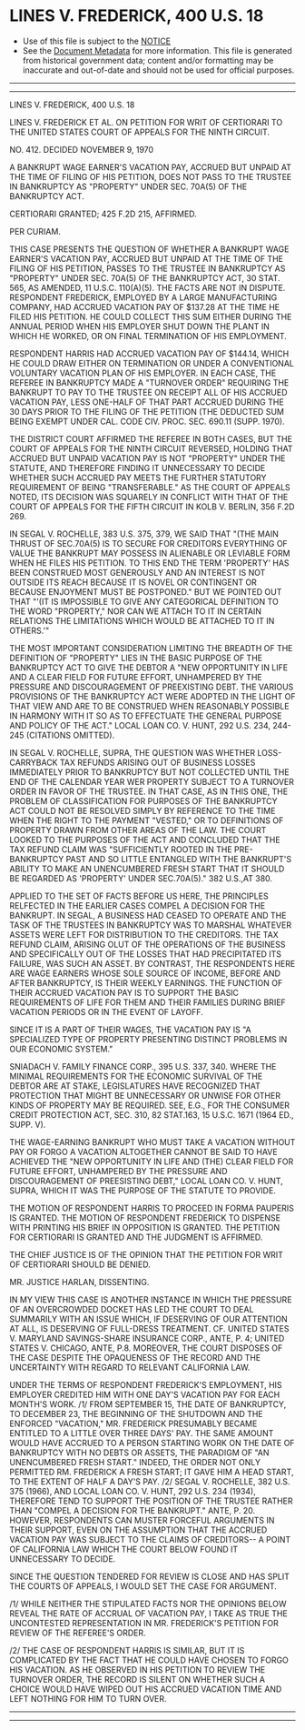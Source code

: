 ---
---

# LINES V. FREDERICK, 400 U.S. 18

* Use of this file is subject to the [NOTICE](https://github.com/publicdocs/notice/blob/master/NOTICE)
* See the [Document Metadata](../../../) for more information.
  This file is generated from historical government data; content and/or formatting may be inaccurate and out-of-date and should not be used for official purposes.

----------
----------

LINES V. FREDERICK, 400 U.S. 18

LINES V. FREDERICK ET AL. ON PETITION FOR WRIT OF CERTIORARI TO THE UNITED STATES COURT OF APPEALS FOR THE NINTH CIRCUIT.

NO. 412.  DECIDED NOVEMBER 9, 1970

A BANKRUPT WAGE EARNER'S VACATION PAY, ACCRUED BUT UNPAID AT THE TIME OF FILING OF HIS PETITION, DOES NOT PASS TO THE TRUSTEE IN BANKRUPTCY AS "PROPERTY" UNDER SEC. 70A(5) OF THE BANKRUPTCY ACT.

CERTIORARI GRANTED; 425 F.2D 215, AFFIRMED.

PER CURIAM.

THIS CASE PRESENTS THE QUESTION OF WHETHER A BANKRUPT WAGE EARNER'S VACATION PAY, ACCRUED BUT UNPAID AT THE TIME OF THE FILING OF HIS PETITION, PASSES TO THE TRUSTEE IN BANKRUPTCY AS "PROPERTY" UNDER SEC. 70A(5) OF THE BANKRUPTCY ACT, 30 STAT. 565, AS AMENDED, 11 U.S.C. 110(A)(5).  THE FACTS ARE NOT IN DISPUTE.  RESPONDENT FREDERICK, EMPLOYED BY A LARGE MANUFACTURING COMPANY, HAD ACCRUED VACATION PAY OF $137.28 AT THE TIME HE FILED HIS PETITION.  HE COULD COLLECT THIS SUM EITHER DURING THE ANNUAL PERIOD WHEN HIS EMPLOYER SHUT DOWN THE PLANT IN WHICH HE WORKED, OR ON FINAL TERMINATION OF HIS EMPLOYMENT.

RESPONDENT HARRIS HAD ACCRUED VACATION PAY OF $144.14, WHICH HE COULD DRAW EITHER ON TERMINATION OR UNDER A CONVENTIONAL VOLUNTARY VACATION PLAN OF HIS EMPLOYER.  IN EACH CASE, THE REFEREE IN BANKRUPTCY MADE A "TURNOVER ORDER" REQUIRING THE BANKRUPT TO PAY TO THE TRUSTEE ON RECEIPT ALL OF HIS ACCRUED VACATION PAY, LESS ONE-HALF OF THAT PART ACCRUED DURING THE 30 DAYS PRIOR TO THE FILING OF THE PETITION (THE DEDUCTED SUM BEING EXEMPT UNDER CAL. CODE CIV. PROC. SEC. 690.11 (SUPP. 1970).

THE DISTRICT COURT AFFIRMED THE REFEREE IN BOTH CASES, BUT THE COURT OF APPEALS FOR THE NINTH CIRCUIT REVERSED, HOLDING THAT ACCRUED BUT UNPAID VACATION PAY IS NOT "PROPERTY" UNDER THE STATUTE, AND THEREFORE FINDING IT UNNECESSARY TO DECIDE WHETHER SUCH ACCRUED PAY MEETS THE FURTHER STATUTORY REQUIREMENT OF BEING "TRANSFERABLE."  AS THE COURT OF APPEALS NOTED, ITS DECISION WAS SQUARELY IN CONFLICT WITH THAT OF THE COURT OF APPEALS FOR THE FIFTH CIRCUIT IN KOLB V. BERLIN, 356 F.2D 269.

IN SEGAL V. ROCHELLE, 383 U.S. 375, 379, WE SAID THAT "(THE MAIN THRUST OF SEC.70A(5) IS TO SECURE FOR CREDITORS EVERYTHING OF VALUE THE BANKRUPT MAY POSSESS IN ALIENABLE OR LEVIABLE FORM WHEN HE FILES HIS PETITION.  TO THIS END THE TERM 'PROPERTY' HAS BEEN CONSTRUED MOST GENEROUSLY AND AN INTEREST IS NOT OUTSIDE ITS REACH BECAUSE IT IS NOVEL OR CONTINGENT OR BECAUSE ENJOYMENT MUST BE POSTPONED."  BUT WE POINTED OUT THAT "'(IT IS IMPOSSIBLE TO GIVE ANY CATEGORICAL DEFINITION TO THE WORD "PROPERTY," NOR CAN WE ATTACH TO IT IN CERTAIN RELATIONS THE LIMITATIONS WHICH WOULD BE ATTACHED TO IT IN OTHERS.'"

THE MOST IMPORTANT CONSIDERATION LIMITING THE BREADTH OF THE DEFINITION OF "PROPERTY" LIES IN THE BASIC PURPOSE OF THE BANKRUPTCY ACT TO GIVE THE DEBTOR A "NEW OPPORTUNITY IN LIFE AND A CLEAR FIELD FOR FUTURE EFFORT, UNHAMPERED BY THE PRESSURE AND DISCOURAGEMENT OF PREEXISTING DEBT.  THE VARIOUS PROVISIONS OF THE BANKRUPTCY ACT WERE ADOPTED IN THE LIGHT OF THAT VIEW AND ARE TO BE CONSTRUED WHEN REASONABLY POSSIBLE IN HARMONY WITH IT SO AS TO EFFECTUATE THE GENERAL PURPOSE AND POLICY OF THE ACT."  LOCAL LOAN CO. V. HUNT, 292 U.S. 234, 244-245 (CITATIONS OMITTED).

IN SEGAL V. ROCHELLE, SUPRA, THE QUESTION WAS WHETHER LOSS-CARRYBACK TAX REFUNDS ARISING OUT OF BUSINESS LOSSES IMMEDIATELY PRIOR TO BANKRUPTCY BUT NOT COLLECTED UNTIL THE END OF THE CALENDAR YEAR WER PROPERTY SUBJECT TO A TURNOVER ORDER IN FAVOR OF THE TRUSTEE.  IN THAT CASE, AS IN THIS ONE, THE PROBLEM OF CLASSIFICATION FOR PURPOSES OF THE BANKRUPTCY ACT COULD NOT BE RESOLVED SIMPLY BY REFERENCE TO THE TIME WHEN THE RIGHT TO THE PAYMENT "VESTED," OR TO DEFINITIONS OF PROPERTY DRAWN FROM OTHER AREAS OF THE LAW.  THE COURT LOOKED TO THE PURPOSES OF THE ACT AND CONCLUDED THAT THE TAX REFUND CLAIM WAS "SUFFICIENTLY ROOTED IN THE PRE-BANKRUPTCY PAST AND SO LITTLE ENTANGLED WITH THE BANKRUPT'S ABILITY TO MAKE AN UNENCUMBERED FRESH START THAT IT SHOULD BE REGARDED AS 'PROPERTY' UNDER SEC.70A(5)."  382 U.S.,AT 380.

APPLIED TO THE SET OF FACTS BEFORE US HERE, THE PRINCIPLES RELFECTED IN THE EARLIER CASES COMPEL A DECISION FOR THE BANKRUPT.  IN SEGAL, A BUSINESS HAD CEASED TO OPERATE AND THE TASK OF THE TRUSTEES IN BANKRUPTCY WAS TO MARSHAL WHATEVER ASSETS WERE LEFT FOR DISTRIBUTION TO THE CREDITORS.  THE TAX REFUND CLAIM, ARISING OLUT OF THE OPERATIONS OF THE BUSINESS AND SPECIFICALLY OUT OF THE LOSSES THAT HAD PRECIPITATED ITS FAILURE, WAS SUCH AN ASSET.  BY CONTRAST, THE RESPONDENTS HERE ARE WAGE EARNERS WHOSE SOLE SOURCE OF INCOME, BEFORE AND AFTER BANKRUPTCY, IS THEIR WEEKLY EARNINGS.  THE FUNCTION OF THEIR ACCRUED VACATION PAY IS TO SUPPORT THE BASIC REQUIREMENTS OF LIFE FOR THEM AND THEIR FAMILIES DURING BRIEF VACATION PERIODS OR IN THE EVENT OF LAYOFF.

SINCE IT IS A PART OF THEIR WAGES, THE VACATION PAY IS "A SPECIALIZED TYPE OF PROPERTY PRESENTING DISTINCT PROBLEMS IN OUR ECONOMIC SYSTEM."

SNIADACH V. FAMILY FINANCE CORP., 395 U.S. 337, 340.  WHERE THE MINIMAL REQUIREMENTS FOR THE ECONOMIC SURVIVAL OF THE DEBTOR ARE AT STAKE, LEGISLATURES HAVE RECOGNIZED THAT PROTECTION THAT MIGHT BE UNNECESSARY OR UNWISE FOR OTHER KINDS OF PROPERTY MAY BE REQUIRED.  SEE, E.G., FOR THE CONSUMER CREDIT PROTECTION ACT, SEC. 310, 82 STAT.163, 15 U.S.C. 1671 (1964 ED., SUPP. V).

THE WAGE-EARNING BANKRUPT WHO MUST TAKE A VACATION WITHOUT PAY OR FORGO A VACATION ALTOGETHER CANNOT BE SAID TO HAVE ACHIEVED THE "NEW OPPORTUNITY IN LIFE AND (THE) CLEAR FIELD FOR FUTURE EFFORT, UNHAMPERED BY THE PRESSURE AND DISCOURAGEMENT OF PREESISTING DEBT," LOCAL LOAN CO. V. HUNT, SUPRA, WHICH IT WAS THE PURPOSE OF THE STATUTE TO PROVIDE.

THE MOTION OF RESPONDENT HARRIS TO PROCEED IN FORMA PAUPERIS IS GRANTED.  THE MOTION OF RESPONDENT FREDERICK TO DISPENSE WITH PRINTING HIS BRIEF IN OPPOSITION IS GRANTED.  THE PETITION FOR CERTIORARI IS GRANTED AND THE JUDGMENT IS AFFIRMED.

THE CHIEF JUSTICE IS OF THE OPINION THAT THE PETITION FOR WRIT OF CERTIORARI SHOULD BE DENIED.

MR. JUSTICE HARLAN, DISSENTING.

IN MY VIEW THIS CASE IS ANOTHER INSTANCE IN WHICH THE PRESSURE OF AN OVERCROWDED DOCKET HAS LED THE COURT TO DEAL SUMMARILY WITH AN ISSUE WHICH, IF DESERVING OF OUR ATTENTION AT ALL, IS DESERVING OF FULL-DRESS TREATMENT.  CF. UNITED STATES V. MARYLAND SAVINGS-SHARE INSURANCE CORP., ANTE, P. 4; UNITED STATES V. CHICAGO, ANTE, P.8.  MOREOVER, THE COURT DISPOSES OF THE CASE DESPITE THE OPAQUENESS OF THE RECORD AND THE UNCERTAINTY WITH REGARD TO RELEVANT CALIFORNIA LAW.

UNDER THE TERMS OF RESPONDENT FREDERICK'S EMPLOYMENT, HIS EMPLOYER CREDITED HIM WITH ONE DAY'S VACATION PAY FOR EACH MONTH'S WORK.  /1/ FROM SEPTEMBER 15, THE DATE OF BANKRUPTCY, TO DECEMBER 23, THE BEGINNING OF THE SHUTDOWN AND THE ENFORCED "VACATION," MR. FREDERICK PRESUMABLY BECAME ENTITLED TO A LITTLE OVER THREE DAYS' PAY.  THE SAME AMOUNT WOULD HAVE ACCRUED TO A PERSON STARTING WORK ON THE DATE OF BANKRUPTCY WITH NO DEBTS OR ASSETS, THE PARADIGM OF "AN UNENCUMBERED FRESH START."  INDEED, THE ORDER NOT ONLY PERMITTED RM. FREDERICK A FRESH START; IT GAVE HIM A HEAD START, TO THE EXTENT OF HALF A DAY'S PAY.  /2/  SEGAL V. ROCHELLE, 382 U.S. 375 (1966), AND LOCAL LOAN CO. V. HUNT, 292 U.S. 234 (1934), THEREFORE TEND TO SUPPORT THE POSITION OF THE TRUSTEE RATHER THAN "COMPEL A DECISION FOR THE BANKRUPT."  ANTE, P. 20.  HOWEVER, RESPONDENTS CAN MUSTER FORCEFUL ARGUMENTS IN THEIR SUPPORT, EVEN ON THE ASSUMPTION THAT THE ACCRUED VACATION PAY WAS SUBJECT TO THE CLAIMS OF CREDITORS-- A POINT OF CALIFORNIA LAW WHICH THE COURT BELOW FOUND IT UNNECESSARY TO DECIDE.

SINCE THE QUESTION TENDERED FOR REVIEW IS CLOSE AND HAS SPLIT THE COURTS OF APPEALS, I WOULD SET THE CASE FOR ARGUMENT.

/1/  WHILE NEITHER THE STIPULATED FACTS NOR THE OPINIONS BELOW REVEAL THE RATE OF ACCRUAL OF VACATION PAY, I TAKE AS TRUE THE UNCONTESTED REPRESENTATION IN MR. FREDERICK'S PETITION FOR REVIEW OF THE REFEREE'S ORDER.

/2/  THE CASE OF RESPONDENT HARRIS IS SIMILAR, BUT IT IS COMPLICATED BY THE FACT THAT HE COULD HAVE CHOSEN TO FORGO HIS VACATION.  AS HE OBSERVED IN HIS PETITION TO REVIEW THE TURNOVER ORDER, THE RECORD IS SILENT ON WHETHER SUCH A CHOICE WOULD HAVE WIPED OUT HIS ACCRUED VACATION TIME AND LEFT NOTHING FOR HIM TO TURN OVER.


----------
----------

